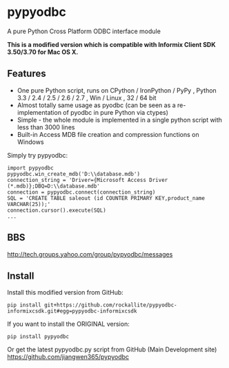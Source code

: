pypyodbc
========

A pure Python Cross Platform ODBC interface module

**This is a modified version which is compatible with Informix Client SDK 3.50/3.70 for Mac OS X.**

Features
--------

  * One pure Python script, runs on CPython / IronPython / PyPy , Python 3.3 / 2.4 / 2.5 / 2.6 / 2.7 , Win / Linux , 32 / 64 bit
  * Almost totally same usage as pyodbc (can be seen as a re-implementation of pyodbc in pure Python via ctypes)
  * Simple - the whole module is implemented in a single python script with less than 3000 lines
  * Built-in Access MDB file creation and compression functions on Windows 

Simply try pypyodbc:

    import pypyodbc 
    pypyodbc.win_create_mdb('D:\\database.mdb')
    connection_string = 'Driver={Microsoft Access Driver (*.mdb)};DBQ=D:\\database.mdb'
    connection = pypyodbc.connect(connection_string)
    SQL = 'CREATE TABLE saleout (id COUNTER PRIMARY KEY,product_name VARCHAR(25));'
    connection.cursor().execute(SQL)
    ...

BBS
---

http://tech.groups.yahoo.com/group/pypyodbc/messages


Install
-------

Install this modified version from GitHub:

    pip install git+https://github.com/rockallite/pypyodbc-informixcsdk.git#egg=pypyodbc-informixcsdk

If you want to install the ORIGINAL version:

    pip install pypyodbc

Or get the latest pypyodbc.py script from GitHub (Main Development site) <https://github.com/jiangwen365/pypyodbc>
